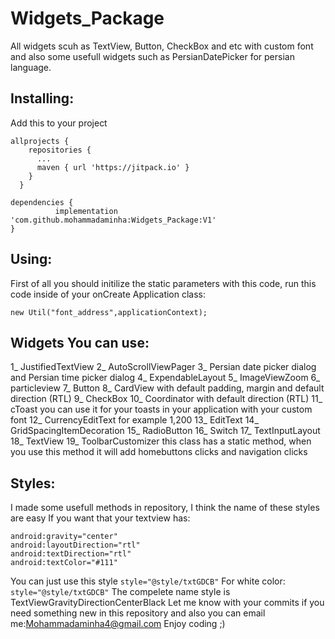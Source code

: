 # Widgets_Package
All widgets scuh as TextView, Button, CheckBox and etc with custom font and also some usefull widgets such as PersianDatePicker for persian language.
## Installing:
Add this to your project
```
allprojects {
    repositories {
      ...
      maven { url 'https://jitpack.io' }
    }
  }
  
dependencies {
          implementation 'com.github.mohammadaminha:Widgets_Package:V1'
}
```
## Using:
First of all you should initilize the static parameters with this code, run this code inside of your onCreate Application class:
```
new Util("font_address",applicationContext);
```
## Widgets You can use:
1_ JustifiedTextView
2_ AutoScrollViewPager
3_ Persian date picker dialog and Persian time picker dialog
4_ ExpendableLayout
5_ ImageViewZoom
6_ particleview
7_ Button
8_ CardView with default padding, margin and default direction (RTL)
9_ CheckBox
10_ Coordinator with default direction (RTL)
11_ cToast you can use it for your toasts in your application with your custom font 
12_ CurrencyEditText for example 1,200
13_ EditText
14_ GridSpacingItemDecoration
15_ RadioButton
16_ Switch
17_ TextInputLayout
18_ TextView
19_ ToolbarCustomizer this class has a static method, when you use this method it will add homebuttons clicks and navigation clicks

## Styles:
I made some usefull methods in repository, I think the name of these styles are easy 
If you want that your textview has:
```
android:gravity="center"
android:layoutDirection="rtl"
android:textDirection="rtl"
android:textColor="#111"
```
You can just use this style
```style="@style/txtGDCB"```
For white color:
```style="@style/txtGDCB"```
The compelete name style is TextViewGravityDirectionCenterBlack
Let me know with your commits if you need something new in this repository and also you can email me:Mohammadaminha4@gmail.com
Enjoy coding ;)
